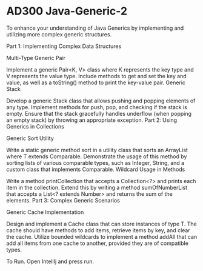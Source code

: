 # AD300 Java-Generic-2

To enhance your understanding of Java Generics by implementing and utilizing more complex generic structures.

Part 1: Implementing Complex Data Structures

Multi-Type Generic Pair

Implement a generic Pair<K, V> class where K represents the key type and V represents the value type.
Include methods to get and set the key and value, as well as a toString() method to print the key-value pair.
Generic Stack

Develop a generic Stack<T> class that allows pushing and popping elements of any type.
Implement methods for push, pop, and checking if the stack is empty.
Ensure that the stack gracefully handles underflow (when popping an empty stack) by throwing an appropriate exception.
Part 2: Using Generics in Collections

Generic Sort Utility

Write a static generic method sort in a utility class that sorts an ArrayList<T> where T extends Comparable<T>.
Demonstrate the usage of this method by sorting lists of various comparable types, such as Integer, String, and a custom class that implements Comparable.
Wildcard Usage in Methods

Write a method printCollection that accepts a Collection<?> and prints each item in the collection.
Extend this by writing a method sumOfNumberList that accepts a List<? extends Number> and returns the sum of the elements.
Part 3: Complex Generic Scenarios

Generic Cache Implementation

Design and implement a Cache<T> class that can store instances of type T. The cache should have methods to add items, retrieve items by key, and clear the cache.
Utilize bounded wildcards to implement a method addAll that can add all items from one cache to another, provided they are of compatible types.

To Run. Open IntellIj and press run.